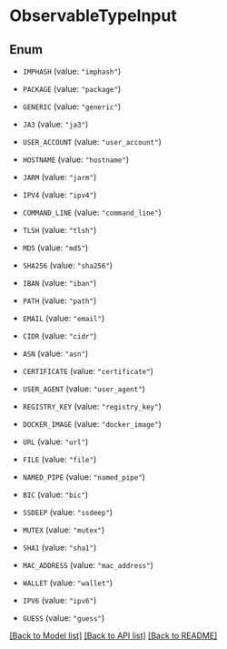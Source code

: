 # ObservableTypeInput

## Enum


* `IMPHASH` (value: `"imphash"`)

* `PACKAGE` (value: `"package"`)

* `GENERIC` (value: `"generic"`)

* `JA3` (value: `"ja3"`)

* `USER_ACCOUNT` (value: `"user_account"`)

* `HOSTNAME` (value: `"hostname"`)

* `JARM` (value: `"jarm"`)

* `IPV4` (value: `"ipv4"`)

* `COMMAND_LINE` (value: `"command_line"`)

* `TLSH` (value: `"tlsh"`)

* `MD5` (value: `"md5"`)

* `SHA256` (value: `"sha256"`)

* `IBAN` (value: `"iban"`)

* `PATH` (value: `"path"`)

* `EMAIL` (value: `"email"`)

* `CIDR` (value: `"cidr"`)

* `ASN` (value: `"asn"`)

* `CERTIFICATE` (value: `"certificate"`)

* `USER_AGENT` (value: `"user_agent"`)

* `REGISTRY_KEY` (value: `"registry_key"`)

* `DOCKER_IMAGE` (value: `"docker_image"`)

* `URL` (value: `"url"`)

* `FILE` (value: `"file"`)

* `NAMED_PIPE` (value: `"named_pipe"`)

* `BIC` (value: `"bic"`)

* `SSDEEP` (value: `"ssdeep"`)

* `MUTEX` (value: `"mutex"`)

* `SHA1` (value: `"sha1"`)

* `MAC_ADDRESS` (value: `"mac_address"`)

* `WALLET` (value: `"wallet"`)

* `IPV6` (value: `"ipv6"`)

* `GUESS` (value: `"guess"`)


[[Back to Model list]](../README.md#documentation-for-models) [[Back to API list]](../README.md#documentation-for-api-endpoints) [[Back to README]](../README.md)


